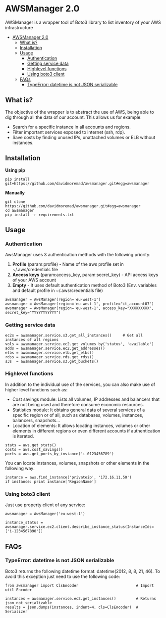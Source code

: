 AWSManager 2.0
============

AWSManager is a wrapper tool of Boto3 library to list inventory of your AWS infrastructure

- [AWSManager 2.0](#awsmanager-10)
  * [What is?](#what-is-)
  * [Installation](#installation)
  * [Usage](#usage)
    + [Authentication](#authentication)
    + [Getting service data](#getting-service-data)
    + [Highlevel functions](#highlevel-functions)
    + [Using boto3 client](#use-boto3-client)
  * [FAQs](#faqs)
    + [TypeError: datetime is not JSON serializable](#typeerror--datetime-is-not-json-serializable)

What is?
--------

The objective of the wrapper is to abstract the use of AWS, being able
to dig through all the data of our account. This allows us for example:

-   Search for a specific instance in all accounts and regions.
-   Filter important services exposed to internet (ssh, rdp).
-   Save costs by finding unused IPs, unattached volumes or ELB without instances.

Installation
------------

**Using pip**

``` {.sourceCode .python}
pip install git+https://github.com/davidmoremad/awsmanager.git#egg=awsmanager
```

**Manually**

``` {.sourceCode .python}
git clone https://github.com/davidmoremad/awsmanager.git#egg=awsmanager
cd awsmanager
pip install -r requirements.txt
```

Usage
------

### Authentication

AwsManager uses 3 authentication methods with the following priority:

1)  **Profile** (param:profile) - Name of the aws profile set in
    \~/.aws/credentials file
2)  **Access keys** (param:access\_key, param:secret\_key) - API access
    keys of your AWS account
3)  **Empty** - It uses default authentication method of Boto3 (Env.
    variables and default profile in \~/.aws/credentials file)

``` {.sourceCode .python}
awsmanager = AwsManager(region='eu-west-1')
awsmanager = AwsManager(region='eu-west-1', profile="it_account07")
awsmanager = AwsManager(region='eu-west-1', access_key="XXXXXXXXX", secret_key="YYYYYYYYYYY")
```

### Getting service data

``` {.sourceCode .python}
ec2s = awsmanager.service.s3.get_all_instances()     # Get all instances of all regions
vols = awsmanager.service.ec2.get_volumes_by('status', 'available')
adds = awsmanager.service.ec2.get_addresses()
elbs = awsmanager.service.elb.get_elbs()
rdss = awsmanager.service.rds.get_rdss()
s3s  = awsmanager.service.s3.get_buckets()
```

### Highlevel functions

In addition to the individual use of the services, you can also make use of higher level functions such as:
* Cost savings module: Lists all volumes, IP addresses and balancers that are not being used and therefore consume economic resources.
* Statistics module: It obtains general data of several services of a specific region or of all, such as databases, volumes, instances, balancers, snapshots...
* Location of elements: It allows locating instances, volumes or other elements in different regions or even different accounts if authentication is iterated.


``` {.sourceCode .python}
stats = aws.get_stats()
costs = aws.cost_savings()
ports = aws.get_ports_by_instance('i-0123456789')
```

You can locate instances, volumes, snapshots or other elements in the following way:
``` {.sourceCode .python}
instance = aws.find_instance('privateip', '172.16.11.50')
if instance: print instance['RegionName']
```

### Using boto3 client

Just use property client of any service:
```{.sourceCode .python}
awsmanager = AwsManager('eu-west-1')

instance_status = awsmanager.service.ec2.client.describe_instance_status(InstanceIds=['i-1234567890'])
```


FAQs
----

### TypeError: datetime is not JSON serializable

Boto3 returns the following datetime format: datetime(2012, 8, 8, 21, 46). To avoid this exception just need to use the following code:

``` {.sourceCode .python}
from awsmanager import ClsEncoder                          # Import util Encoder

instances = awsmanager.service.ec2.get_instances()         # Returns json not serializable
results = json.dumps(instances, indent=4, cls=ClsEncoder)  # Serializer
```
